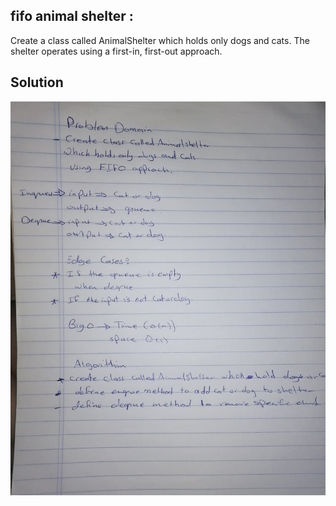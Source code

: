 ## fifo animal shelter :

Create a class called AnimalShelter which holds only dogs and cats. The shelter operates using a first-in, first-out approach.


## Solution
![Image](/assets/cc12.jpg)